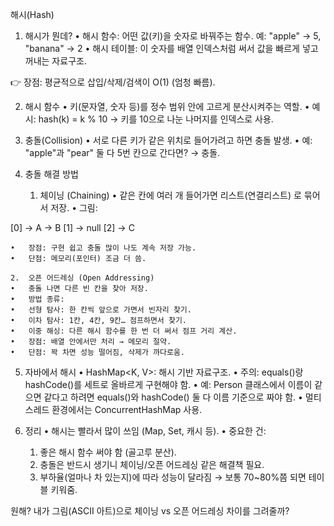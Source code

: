 해시(Hash)

1. 해시가 뭔데?
	•	해시 함수: 어떤 값(키)을 숫자로 바꿔주는 함수.
예: "apple" → 5, "banana" → 2
	•	해시 테이블: 이 숫자를 배열 인덱스처럼 써서 값을 빠르게 넣고 꺼내는 자료구조.

👉 장점: 평균적으로 삽입/삭제/검색이 O(1) (엄청 빠름).



2. 해시 함수
	•	키(문자열, 숫자 등)를 정수 범위 안에 고르게 분산시켜주는 역할.
	•	예시: hash(k) = k % 10 → 키를 10으로 나눈 나머지를 인덱스로 사용.



3. 충돌(Collision)
	•	서로 다른 키가 같은 위치로 들어가려고 하면 충돌 발생.
	•	예: "apple"과 "pear" 둘 다 5번 칸으로 간다면? → 충돌.



4. 충돌 해결 방법
	1.	체이닝 (Chaining)
	•	같은 칸에 여러 개 들어가면 리스트(연결리스트) 로 묶어서 저장.
	•	그림:

[0] -> A -> B
[1] -> null
[2] -> C


	•	장점: 구현 쉽고 충돌 많이 나도 계속 저장 가능.
	•	단점: 메모리(포인터) 조금 더 씀.

	2.	오픈 어드레싱 (Open Addressing)
	•	충돌 나면 다른 빈 칸을 찾아 저장.
	•	방법 종류:
	•	선형 탐사: 한 칸씩 앞으로 가면서 빈자리 찾기.
	•	이차 탐사: 1칸, 4칸, 9칸… 점프하면서 찾기.
	•	이중 해싱: 다른 해시 함수를 한 번 더 써서 점프 거리 계산.
	•	장점: 배열 안에서만 처리 → 메모리 절약.
	•	단점: 꽉 차면 성능 떨어짐, 삭제가 까다로움.



5. 자바에서 해시
	•	HashMap<K, V>: 해시 기반 자료구조.
	•	주의: equals()랑 hashCode()를 세트로 올바르게 구현해야 함.
	•	예: Person 클래스에서 이름이 같으면 같다고 하려면
equals()와 hashCode() 둘 다 이름 기준으로 짜야 함.
	•	멀티스레드 환경에서는 ConcurrentHashMap 사용.



6. 정리
	•	해시는 빨라서 많이 쓰임 (Map, Set, 캐시 등).
	•	중요한 건:
	1.	좋은 해시 함수 써야 함 (골고루 분산).
	2.	충돌은 반드시 생기니 체이닝/오픈 어드레싱 같은 해결책 필요.
	3.	부하율(얼마나 차 있는지)에 따라 성능이 달라짐 → 보통 70~80%쯤 되면 테이블 키워줌.



원해? 내가 그림(ASCII 아트)으로 체이닝 vs 오픈 어드레싱 차이를 그려줄까?
